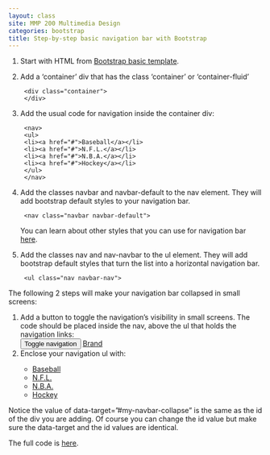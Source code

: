```yaml
---
layout: class
site: MMP 200 Multimedia Design
categories: bootstrap
title: Step-by-step basic navigation bar with Bootstrap
---
```


1. Start with HTML from [Bootstrap basic template](https://getbootstrap.com/docs/3.3/getting-started/#template).
1. Add a ‘container’ div that has the class ‘container’ or ‘container-fluid’

        <div class="container">
        </div>
        
1. Add the usual code for navigation inside the container div:

        <nav> 
        <ul>
        <li><a href="#">Baseball</a></li>
        <li><a href="#">N.F.L.</a></li>
        <li><a href="#">N.B.A.</a></li>
        <li><a href="#">Hockey</a></li>
        </ul>
        </nav>
        
1. Add the classes navbar and navbar-default to the nav element. They will add bootstrap default styles to your navigation bar.

        <nav class="navbar navbar-default">
        
   You can learn about other styles that you can use for navigation bar [here](https://www.w3schools.com/bootstrap/bootstrap_navbar.asp).

1. Add the classes nav and nav-navbar to the ul element. They will add bootstrap default styles that turn the list into a horizontal navigation bar.

        <ul class="nav navbar-nav">
        
  The following 2 steps will make your navigation bar collapsed in small screens:
1. Add a button to toggle the navigation’s visibility in small screens. The code should be placed inside the nav, above the ul that holds the navigation links:
        <div class="navbar-header">
        <button type="button" class="navbar-toggle collapsed" data-toggle="collapse" data-target="#my-navbar-collapse" aria-expanded="false">
        <span class="sr-only">Toggle navigation</span>
        <span class="icon-bar"></span>
        <span class="icon-bar"></span>
        <span class="icon-bar"></span>
        </button>
        <a class="navbar-brand" href="#">Brand</a>
        </div>
1. Enclose your navigation ul with:
        <div class="collapse navbar-collapse" id="my-navbar-collapse">
         <ul class="nav navbar-nav">
         <li><a href="#">Baseball</a></li>
         <li><a href="#">N.F.L.</a></li>
         <li><a href="#">N.B.A.</a></li>
         <li><a href="#">Hockey</a></li>
         </ul>
        </div>
        
 Notice the value of data-target=”#my-navbar-collapse” is the same as the id of the div you are adding. Of course you can change the id value but make sure the data-target and the id values are identical.

The full code is [here](https://github.com/revitalk/Bootstrap/blob/master/basic-nav.html).
